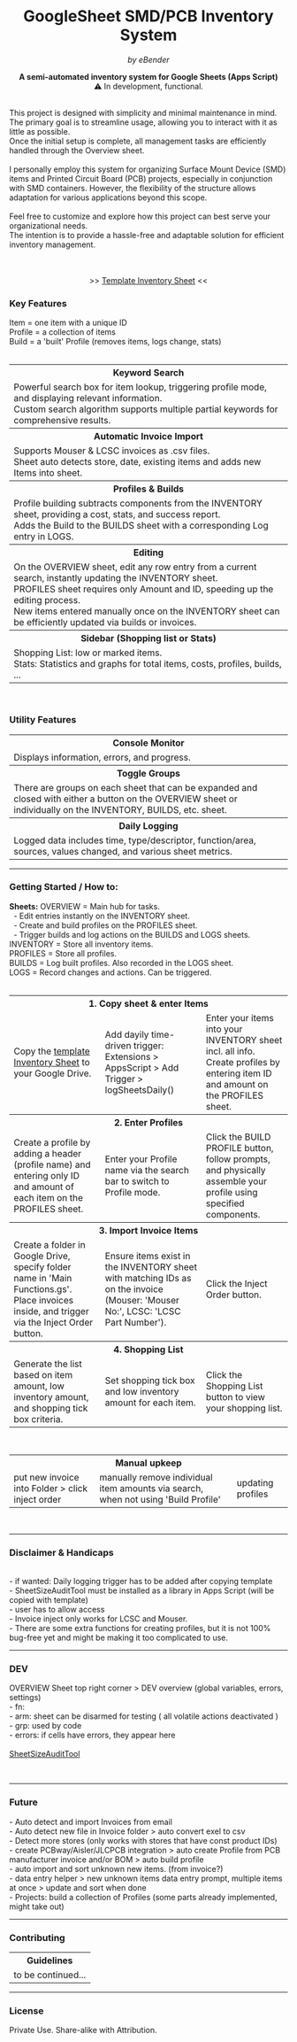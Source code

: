 <h1 align="center">GoogleSheet SMD/PCB Inventory System</h1>

<p align="center"><em>by eBender</em></p>


<p align="center" font-size="10px"><b>A semi-automated inventory system for Google Sheets (Apps Script)</b><br>
⚠️ In development, functional. <br>
<!-- <a href="https://www.instagram.com/zen.diy/">Instagram</a><br> -->
</p>
</br>

<span>
This project is designed with simplicity and minimal maintenance in mind. <br>
The primary goal is to streamline usage, allowing you to interact with it as little as possible. <br>
Once the initial setup is complete, all management tasks are efficiently handled through the Overview sheet.<br>
<br>
I personally employ this system for organizing Surface Mount Device (SMD) items and Printed Circuit Board (PCB) projects,
especially in conjunction with SMD containers. However, the flexibility of the structure 
allows adaptation for various applications beyond this scope.<br>
<br>
Feel free to customize and explore how this project can best serve your organizational needs. <br>
The intention is to provide a hassle-free and adaptable solution for efficient inventory management.
</span>

<br>
<br>
<br>
<p align="center" size="16">
>> <a href="https://docs.google.com/spreadsheets/d/1COGIPqjvaSmpCLZWWQLtgucSimMKeokUlRZeDGTBkdY">Template Inventory Sheet</a> <<
</p>

### Key Features

<span>
Item = one item with a unique ID   <br>
Profile = a collection of items   <br>
Build = a 'built' Profile (removes items, logs change, stats)  <br>

<!-- ( Project = a collection of Profiles )   <br> -->
<br>
</span>

<table>
  <tr>
    <th>Keyword Search</th>
  </tr>
  <tr>
    <td>
       Powerful search box for item lookup, triggering profile mode, and displaying relevant information. <br>
       Custom search algorithm supports multiple partial keywords for comprehensive results. </br>
   </td>
  </tr>

  <tr>
    <th>Automatic Invoice Import</th>
  </tr>
  <tr>
    <td> Supports Mouser & LCSC invoices as .csv files. <br>
         Sheet auto detects store, date, existing items and adds new Items into sheet.  </br>
    </td>
  </tr>

  <tr>
    <th>Profiles & Builds</th>
  </tr>
  <tr>
    <td>Profile building subtracts components from the INVENTORY sheet, providing a cost, stats, and success report.  </br>
        Adds the Build to the BUILDS sheet with a corresponding Log entry in LOGS.   </br>
  </tr>

  <tr>
    <th>Editing</th>
  </tr>
  <tr>
    <td>
      On the OVERVIEW sheet, edit any row entry from a current search, instantly updating the INVENTORY sheet. <br>
      PROFILES sheet requires only Amount and ID, speeding up the editing process. <br>
      New items entered manually once on the INVENTORY sheet can be efficiently updated via builds or invoices.  </br>
   </td>
  </tr>

  <tr>
     <th>Sidebar (Shopping list or Stats)</th>
  </tr>
  <tr>
    <td>Shopping List: low or marked items. <br>
        Stats: Statistics and graphs for total items, costs, profiles, builds, ... </br>
</td>
  </tr>
</table>

<br>

### Utility Features

<table>

  <tr>
     <th>Console Monitor</th>
  </tr>
  <tr>
    <td>Displays information, errors, and progress.  </td>
  </tr>

  <tr>
     <th>Toggle Groups</th>
  </tr>
  <tr>
    <td>There are groups on each sheet that can be expanded and closed with either a button on the OVERVIEW sheet or individually on the INVENTORY, BUILDS, etc. sheet.</td>
  </tr>

  <tr>
     <th>Daily Logging</th>
  </tr>
  <tr>
    <td>Logged data includes time, type/descriptor, function/area, sources, values changed, and various sheet metrics.</td>
  </tr>

</table>

---

### Getting Started / How to:

<span>
<b>Sheets:</b>
OVERVIEW = Main hub for tasks. <br>
 &nbsp;  - Edit entries instantly on the INVENTORY sheet. <br>
 &nbsp;  - Create and build profiles on the PROFILES sheet. <br>
 &nbsp;  - Trigger builds and log actions on the BUILDS and LOGS sheets. <br>
INVENTORY = Store all inventory items. <br>
PROFILES = Store all profiles. <br>
BUILDS = Log built profiles. Also recorded in the LOGS sheet. <br>
LOGS = Record changes and actions. Can be triggered.  <br>
<br>
</span>

<table>
  <tr colspan="3">
      <th colspan="3">1. Copy sheet & enter Items</th>
  </tr>
  <tr>
    <td>Copy the <a href="https://docs.google.com/spreadsheets/d/1COGIPqjvaSmpCLZWWQLtgucSimMKeokUlRZeDGTBkdY">template Inventory Sheet</a> to your Google Drive.    </td>     
    <td>Add dayily time-driven trigger: Extensions > AppsScript > Add Trigger > logSheetsDaily()<br> 
    <td>Enter your items into your INVENTORY sheet incl. all info.
        Create profiles by entering item ID and amount on the PROFILES sheet. </td>
  </tr>

  <tr colspan="3">
      <th colspan="3">2. Enter Profiles</th>
  </tr>
  <tr>
    <td>Create a profile by adding a header (profile name) and entering only ID and amount of each item on the PROFILES sheet.  </td>
    <td>Enter your Profile name via the search bar to switch to Profile mode. </td>
    <td> Click the BUILD PROFILE button, follow prompts, and physically assemble your profile using specified components. </td>
  </tr>

  <tr colspan="3">
     <th colspan="3">3. Import Invoice Items</th>
  </tr>
  <tr>
    <td>Create a folder in Google Drive, specify folder name in 'Main Functions.gs'. Place invoices inside, and trigger via the Inject Order button. </td>  
    <td>Ensure items exist in the INVENTORY sheet with matching IDs as on the invoice (Mouser: 'Mouser No:', LCSC: 'LCSC Part Number').   </td>
    <td>Click the Inject Order button.    </td>
  </tr>

  <tr colspan="3">
    <th colspan="3">4. Shopping List</th>
  </tr>
  <tr>
    <td>Generate the list based on item amount, low inventory amount, and shopping tick box criteria. </td>  
    <td>Set shopping tick box and low inventory amount for each item.  </td>  
    <td>Click the Shopping List button to view your shopping list. </td>  
  </tr>
</table>

<br>

<table>
  <tr colspan="3">
    <th colspan="3">Manual upkeep</th>
  </tr>
  <tr colspan="3">
    <td>put new invoice into Folder > click inject order </td>
    <td>manually remove individual item amounts via search, when not using 'Build Profile'  </td>
    <td>updating profiles  </td>
  </tr>
</table>

<br>

---

### Disclaimer & Handicaps

<p>
<br>
- if wanted: Daily logging trigger has to be added after copying template <br>
- SheetSizeAuditTool must be installed as a library in Apps Script (will be copied with template)  <br>
- user has to allow access <br>
- Invoice inject only works for LCSC and Mouser. <br>
- There are some extra functions for creating profiles, but it is not 100% bug-free yet and might be making it too complicated to use.
</p>

---

### DEV

<p>
OVERVIEW Sheet top right corner > DEV overview (global variables, errors, settings) <br>
- fn:  <br>
- arm:     sheet can be disarmed for testing ( all volatile actions deactivated ) <br>
- grp:     used by code<br>
- errors:  if cells have errors, they appear here <br>
<br>
<a href="https://docs.google.com/spreadsheets/d/1myUQEsA9oBNqigG8VdQnsoAnKoohFrl_wG5S7znHjAk/edit?usp=sharing">SheetSizeAuditTool</a>
</p>
<br>

---

### Future

<p>
- Auto detect and import Invoices from email  <br>
- Auto detect new file in Invoice folder > auto convert exel to csv   <br>
- Detect more stores (only works with stores that have const product IDs)  <br>
- create PCBway/Aisler/JLCPCB integration > auto create Profile from PCB manufacturer invoice and/or BOM > auto build profile <br>
- auto import and sort unknown new items. (from invoice?) <br>
- data entry helper > new unknown items data entry prompt, multiple items at once > update and sort when done <br>
- Projects: build a collection of Profiles (some parts already implemented, might take out) <br>

</p>


---

### Contributing

<table align="center">
  <tr>
    <th>Guidelines</th>
  </tr>
  <tr>
    <td>to be continued...</td>
  </tr>
</table>

---

### License

<p>Private Use. Share-alike with Attribution.</p>
